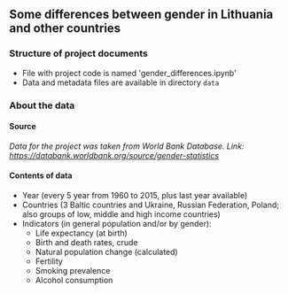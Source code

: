 ## Some differences between gender in Lithuania and other countries

### Structure of project documents 

* File with project code is named 'gender_differences.ipynb'
* Data and metadata files are available in directory `data`
       

### About the data
#### Source

_Data for the project was taken from World Bank Database._
_Link: https://databank.worldbank.org/source/gender-statistics_


#### Contents of data
* Year (every 5 year from 1960 to 2015, plus last year available)
* Countries (3 Baltic countries and Ukraine, Russian Federation, Poland; also groups of low, middle and high income countries)
* Indicators (in general population and/or by gender):
    * Life expectancy (at birth) 
    * Birth and death rates, crude
    * Natural population change (calculated)
    * Fertility
    * Smoking prevalence
    * Alcohol consumption


  